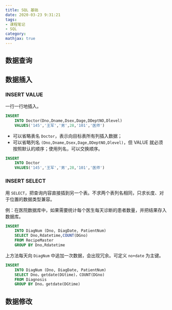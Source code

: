 ```yaml
---
title: SQL 基础
date: 2020-03-23 9:31:21
tags:
- 课程笔记
- SQL
category:
mathjax: true
---
```


## 数据查询

## 数据插入

### INSERT VALUE

一行一行地插入。

```sql
INSERT 
    INTO Doctor(Dno,Dname,Dsex,Dage,DDeptNO,Dlevel)
    VALUES('145','王军','男',28,'101','医师')
```

* 可以省略表名 `Doctor`，表示向目标表所有列插入数据；
* 可以省略列名 `(Dno,Dname,Dsex,Dage,DDeptNO,Dlevel)`，但 VALUE 就必须按照默认的顺序；使用列名，可以交换顺序。

```sql
INSERT 
    INTO Doctor
    VALUES('145','王军','男',28,'101','医师')
```

### INSERT SELECT

用 `SELECT`，把查询内容直接插到另一个表。不求两个表列名相同，只求长度、对于位置的数据类型兼容。

例：在医院数据库中，如果需要统计每个医生每天诊断的患者数量，并把结果存入数据库。

```sql
INSERT 
    INTO DiagNum (Dno, DiagDate, PatientNum)
    SELECT Dno,Rdatetime,COUNT(DGno)
    FROM RecipeMaster
    GROUP BY Dno,Rdatetime
```

上方法每天向 `DiagNum` 中追加一次数据，会出现冗余。可定义 `no+date` 为主键。

```sql
INSERT 
    INTO DiagNum (Dno, DiagDate, PatientNum)
    SELECT Dno，getdate(DGtime)，COUNT(DGno)
    FROM Diagnosis
    GROUP BY Dno，getdate(DGtime)
```

## 数据修改


